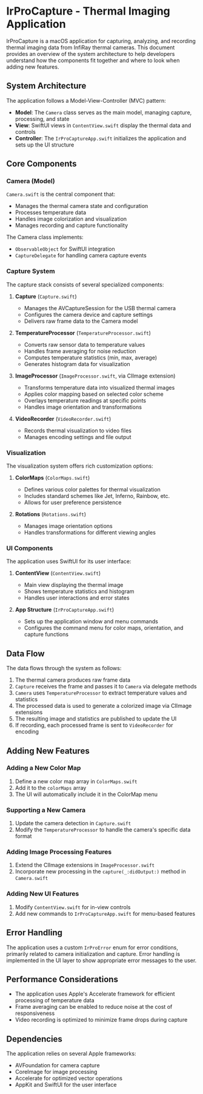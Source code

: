 # IrProCapture - Thermal Imaging Application

IrProCapture is a macOS application for capturing, analyzing, and recording thermal imaging data from InfiRay thermal cameras. This document provides an overview of the system architecture to help developers understand how the components fit together and where to look when adding new features.

## System Architecture

The application follows a Model-View-Controller (MVC) pattern:

- **Model**: The `Camera` class serves as the main model, managing capture, processing, and state
- **View**: SwiftUI views in `ContentView.swift` display the thermal data and controls
- **Controller**: The `IrProCaptureApp.swift` initializes the application and sets up the UI structure

## Core Components

### Camera (Model)

`Camera.swift` is the central component that:
- Manages the thermal camera state and configuration
- Processes temperature data
- Handles image colorization and visualization
- Manages recording and capture functionality

The Camera class implements:
- `ObservableObject` for SwiftUI integration
- `CaptureDelegate` for handling camera capture events

### Capture System

The capture stack consists of several specialized components:

1. **Capture** (`Capture.swift`)
   - Manages the AVCaptureSession for the USB thermal camera
   - Configures the camera device and capture settings
   - Delivers raw frame data to the Camera model

2. **TemperatureProcessor** (`TemperatureProcessor.swift`)
   - Converts raw sensor data to temperature values
   - Handles frame averaging for noise reduction
   - Computes temperature statistics (min, max, average)
   - Generates histogram data for visualization

3. **ImageProcessor** (`ImageProcessor.swift`, via CIImage extension)
   - Transforms temperature data into visualized thermal images
   - Applies color mapping based on selected color scheme
   - Overlays temperature readings at specific points
   - Handles image orientation and transformations

4. **VideoRecorder** (`VideoRecorder.swift`)
   - Records thermal visualization to video files
   - Manages encoding settings and file output

### Visualization

The visualization system offers rich customization options:

1. **ColorMaps** (`ColorMaps.swift`)
   - Defines various color palettes for thermal visualization
   - Includes standard schemes like Jet, Inferno, Rainbow, etc.
   - Allows for user preference persistence

2. **Rotations** (`Rotations.swift`)
   - Manages image orientation options
   - Handles transformations for different viewing angles

### UI Components

The application uses SwiftUI for its user interface:

1. **ContentView** (`ContentView.swift`)
   - Main view displaying the thermal image
   - Shows temperature statistics and histogram
   - Handles user interactions and error states

2. **App Structure** (`IrProCaptureApp.swift`)
   - Sets up the application window and menu commands
   - Configures the command menu for color maps, orientation, and capture functions

## Data Flow

The data flows through the system as follows:

1. The thermal camera produces raw frame data
2. `Capture` receives the frame and passes it to `Camera` via delegate methods
3. `Camera` uses `TemperatureProcessor` to extract temperature values and statistics
4. The processed data is used to generate a colorized image via CIImage extensions
5. The resulting image and statistics are published to update the UI
6. If recording, each processed frame is sent to `VideoRecorder` for encoding

## Adding New Features

### Adding a New Color Map

1. Define a new color map array in `ColorMaps.swift`
2. Add it to the `colorMaps` array
3. The UI will automatically include it in the ColorMap menu

### Supporting a New Camera

1. Update the camera detection in `Capture.swift`
2. Modify the `TemperatureProcessor` to handle the camera's specific data format

### Adding Image Processing Features

1. Extend the CIImage extensions in `ImageProcessor.swift`
2. Incorporate new processing in the `capture(_:didOutput:)` method in `Camera.swift`

### Adding New UI Features

1. Modify `ContentView.swift` for in-view controls
2. Add new commands to `IrProCaptureApp.swift` for menu-based features

## Error Handling

The application uses a custom `IrProError` enum for error conditions, primarily related to camera initialization and capture. Error handling is implemented in the UI layer to show appropriate error messages to the user.

## Performance Considerations

- The application uses Apple's Accelerate framework for efficient processing of temperature data
- Frame averaging can be enabled to reduce noise at the cost of responsiveness
- Video recording is optimized to minimize frame drops during capture

## Dependencies

The application relies on several Apple frameworks:
- AVFoundation for camera capture
- CoreImage for image processing
- Accelerate for optimized vector operations
- AppKit and SwiftUI for the user interface 